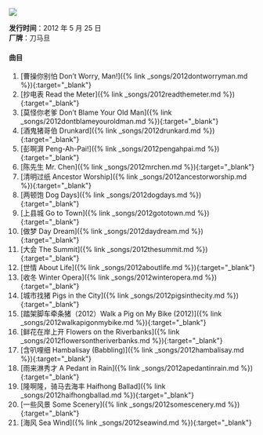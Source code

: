 <img src="{{site.cdn}}/assets/imgs/scenery2012.jpg">

**发行时间**：2012 年 5 月 25 日  
**厂牌**：刀马旦

#### 曲目

1. [曹操你别怕 Don’t Worry, Man!]({% link _songs/2012dontworryman.md %}){:target="_blank"}
2. [抄电表 Read the Meter]({% link _songs/2012readthemeter.md %}){:target="_blank"}
3. [莫怪你老爹 Don’t Blame Your Old Man]({% link _songs/2012dontblameyouroldman.md %}){:target="_blank"}
4. [酒鬼猪哥伯 Drunkard]({% link _songs/2012drunkard.md %}){:target="_blank"}
5. [彭啊湃 Peng-Ah-Pai!]({% link _songs/2012pengahpai.md %}){:target="_blank"}
6. [陈先生 Mr. Chen]({% link _songs/2012mrchen.md %}){:target="_blank"}
7. [清明过纸 Ancestor Worship]({% link _songs/2012ancestorworship.md %}){:target="_blank"}
8. [两顿饱 Dog Days]({% link _songs/2012dogdays.md %}){:target="_blank"}
9. [上县城 Go to Town]({% link _songs/2012gototown.md %}){:target="_blank"}
10. [做梦 Day Dream]({% link _songs/2012daydream.md %}){:target="_blank"}
11. [大会 The Summit]({% link _songs/2012thesummit.md %}){:target="_blank"}
12. [世情 About Life]({% link _songs/2012aboutlife.md %}){:target="_blank"}
13. [收冬 Winter Opera]({% link _songs/2012winteropera.md %}){:target="_blank"}
14. [城市找猪 Pigs in the City]({% link _songs/2012pigsinthecity.md %}){:target="_blank"}
15. [踏架脚车牵条猪（2012）Walk a Pig on My Bike (2012)]({% link _songs/2012walkapigonmybike.md %}){:target="_blank"}
16. [鲜花在岸上开 Flowers on the Riverbanks]({% link _songs/2012flowersontheriverbanks.md %}){:target="_blank"}
17. [含叭哩细 Hambalisay (Babbling)]({% link _songs/2012hambalisay.md %}){:target="_blank"}
18. [雨来淋秀才 A Pedant in Rain]({% link _songs/2012apedantinrain.md %}){:target="_blank"}
19. [隆啊隆，骑马去海丰 Haifhong Ballad]({% link _songs/2012haifhongballad.md %}){:target="_blank"}
20. [一些风景 Some Scenery]({% link _songs/2012somescenery.md %}){:target="_blank"}
21. [海风 Sea Wind]({% link _songs/2012seawind.md %}){:target="_blank"}
